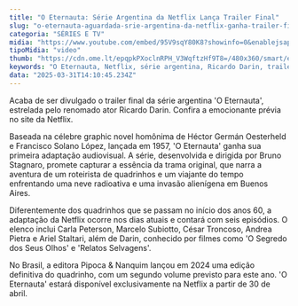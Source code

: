```yaml
---
title: "O Eternauta: Série Argentina da Netflix Lança Trailer Final"
slug: "o-eternauta-aguardada-srie-argentina-da-netflix-ganha-trailer-final-assista"
categoria: "SÉRIES E TV"
midia: "https://www.youtube.com/embed/95V9sqY80K8?showinfo=0&enablejsapi=1"
tipoMidia: "video"
thumb: "https://cdn.ome.lt/epqpkPXoclnRPH_V3WqftzHf9T8=/480x360/smart/extras/conteudos/omelete_THUMB_-_2025-03-31T103446.391.png"
keywords: "O Eternauta, Netflix, série argentina, Ricardo Darin, trailer final"
data: "2025-03-31T14:10:45.234Z"
---
```


Acaba de ser divulgado o trailer final da série argentina 'O Eternauta', estrelada pelo renomado ator Ricardo Darin. Confira a emocionante prévia no site da Netflix.

Baseada na célebre graphic novel homônima de Héctor Germán Oesterheld e Francisco Solano López, lançada em 1957, 'O Eternauta' ganha sua primeira adaptação audiovisual. A série, desenvolvida e dirigida por Bruno Stagnaro, promete capturar a essência da trama original, que narra a aventura de um roteirista de quadrinhos e um viajante do tempo enfrentando uma neve radioativa e uma invasão alienígena em Buenos Aires.

Diferentemente dos quadrinhos que se passam no início dos anos 60, a adaptação da Netflix ocorre nos dias atuais e contará com seis episódios. O elenco inclui Carla Peterson, Marcelo Subiotto, César Troncoso, Andrea Pietra e Ariel Staltari, além de Darin, conhecido por filmes como 'O Segredo dos Seus Olhos' e 'Relatos Selvagens'.

No Brasil, a editora Pipoca & Nanquim lançou em 2024 uma edição definitiva do quadrinho, com um segundo volume previsto para este ano. 'O Eternauta' estará disponível exclusivamente na Netflix a partir de 30 de abril.
